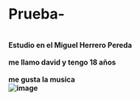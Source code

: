 # Prueba-
<br> <b> Estudio en el Miguel Herrero Pereda </b> </br>
<br> <b> me llamo david y tengo 18 años <b> </br>
<br> me gusta la musica </br>
![image](https://user-images.githubusercontent.com/92815947/137965948-d519a5ac-c0ca-4c1a-afdd-272d5a282d89.png)

